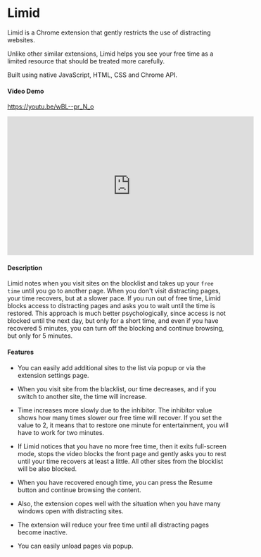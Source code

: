 # Limid

Limid is a Chrome extension that gently restricts the use of distracting websites.

Unlike other similar extensions, Limid helps you see your free time as a limited resource that should be treated more carefully.

Built using native JavaScript, HTML, CSS and Chrome API.

#### Video Demo

https://youtu.be/wBL--pr_N_o

<iframe width="560" height="315" src="https://www.youtube.com/embed/wBL--pr_N_o" frameborder="0" allow="accelerometer; autoplay; clipboard-write; encrypted-media; gyroscope; picture-in-picture" allowfullscreen></iframe>

#### Description

Limid notes when you visit sites on the blocklist and takes up your `free time` until you go to another page. When you don't visit distracting pages, your time recovers, but at a slower pace. If you run out of free time, Limid blocks access to distracting pages and asks you to wait until the time is restored.
This approach is much better psychologically, since access is not blocked until the next day, but only for a short time, and even if you have recovered 5 minutes, you can turn off the blocking and continue browsing, but only for 5 minutes.

#### Features

- You can easily add additional sites to the list via popup or via the extension settings page.

- When you visit site from the blacklist, our time decreases, and if you switch to another site, the time will increase.

- Time increases more slowly due to the inhibitor. The inhibitor value shows how many times slower our free time will recover. If you set the value to 2, it means that to restore one minute for entertainment, you will have to work for two minutes.

- If Limid notices that you have no more free time, then it exits full-screen mode, stops the video blocks the front page and gently asks you to rest until your time recovers at least a little.
  All other sites from the blocklist will be also blocked.

- When you have recovered enough time, you can press the Resume button and continue browsing the content.

- Also, the extension copes well with the situation when you have many windows open with distracting sites.

- The extension will reduce your free time until all distracting pages become inactive.

- You can easily unload pages via popup.
